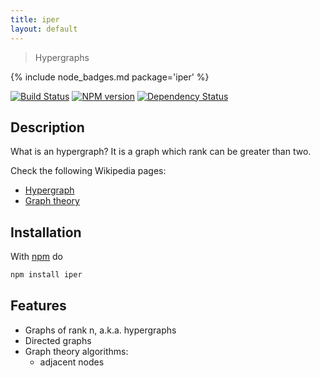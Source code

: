 ```yaml
---
title: iper
layout: default
---
```


> Hypergraphs

{% include node_badges.md package='iper' %}

[![Build Status](https://travis-ci.org/fibo/iper.png?branch=master)](https://travis-ci.org/fibo/iper.png?branch=master) [![NPM version](https://badge.fury.io/js/iper.png)](http://badge.fury.io/js/iper) [![Dependency Status](https://gemnasium.com/fibo/iper.png)](https://gemnasium.com/fibo/iper)

## Description

What is an hypergraph? It is a graph which rank can be greater than two.

Check the following Wikipedia pages:

* [Hypergraph](https://en.wikipedia.org/wiki/Hypergraph)
* [Graph theory](https://en.wikipedia.org/wiki/Graph_theory)

## Installation

With [npm](https://npmjs.org/) do

```bash
npm install iper
```

## Features

* Graphs of rank n, a.k.a. hypergraphs
* Directed graphs
* Graph theory algorithms:
  * adjacent nodes


